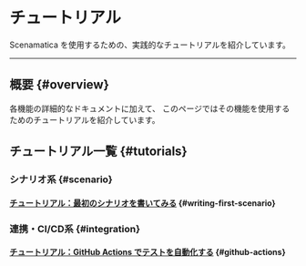# チュートリアル

Scenamatica を使用するための、実践的なチュートリアルを紹介しています。

---

## 概要 {#overview}

各機能の詳細的なドキュメントに加えて、
このページではその機能を使用するためのチュートリアルを紹介しています。

## チュートリアル一覧 {#tutorials}

### シナリオ系 {#scenario}

#### [チュートリアル：最初のシナリオを書いてみる](/docs/getting-started/tutorials/writing-my-first-scenario) {#writing-first-scenario}

### 連携・CI/CD系 {#integration}

#### [チュートリアル：GitHub Actions でテストを自動化する](/docs/getting-started/tutorials/integration/automation-with-github-actions) {#github-actions}

